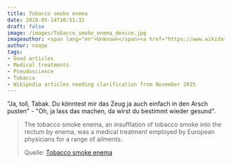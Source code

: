 ```yaml
---
title: Tobacco smoke enema
date: 2018-05-14T10:51:31
draft: false
image: /images/Tobacco_smoke_enema_device.jpg
imageauthor: <span lang="en">Unknown</span><a href="https://www.wikidata.org/wiki/Q4233718" title="wikidata:Q4233718"><img alt="wikidata:Q4233718" src="https://upload.wikimedia.org/wikipedia/commons/thumb/f/ff/Wikidata-logo.svg/20px-Wikidata-logo.svg.png" width="20" height="11" srcset="https://upload.wikimedia.org/wikipedia/commons/thumb/f/ff/Wikidata-logo.svg/30px-Wikidata-logo.svg.png 1.5x, https://upload.wikimedia.org/wikipedia/commons/thumb/f/ff/Wikidata-logo.svg/40px-Wikidata-logo.svg.png 2x" data-file-width="1050" data-file-height="590" /></a>
author: noqqe
tags:
- Good articles
- Medical treatments
- Pseudoscience
- Tobacco
- Wikipedia articles needing clarification from November 2015
---
```


"Ja, toll, Tabak. Du könntest mir das Zeug ja auch einfach in den Arsch
pusten" - "Oh, ja lass das machen, da wirst du bestimmt wieder gesund".

> The tobacco smoke enema, an insufflation of tobacco smoke into the rectum by
> enema, was a medical treatment employed by European physicians for a range of
> ailments.
>
> Quelle: [Tobacco smoke enema](https://en.wikipedia.org/wiki/Tobacco_smoke_enema)
